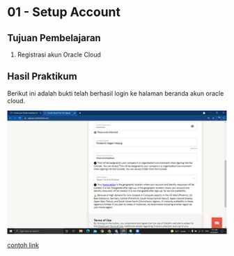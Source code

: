 # 01 - Setup Account

## Tujuan Pembelajaran

1. Registrasi akun Oracle Cloud

## Hasil Praktikum

Berikut ini adalah bukti telah berhasil login ke halaman beranda akun oracle cloud.

![Screenshot Dashboard Oracle](img/Oracle.PNG)

[contoh link](../../src/01_pengantar/hello.js)